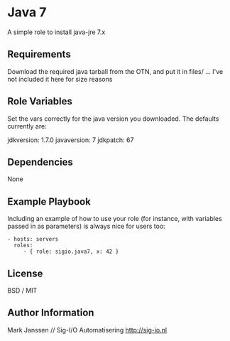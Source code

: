 Java 7
=========

A simple role to install java-jre 7.x

Requirements
------------

Download the required java tarball from the OTN, and put it in files/ ... I've not included it here for size reasons

Role Variables
--------------

Set the vars correctly for the java version you downloaded. The defaults currently are:

jdkversion: 1.7.0
javaversion: 7
jdkpatch: 67

Dependencies
------------

None

Example Playbook
----------------

Including an example of how to use your role (for instance, with variables passed in as parameters) is always nice for users too:

    - hosts: servers
      roles:
         - { role: sigio.java7, x: 42 }

License
-------

BSD / MIT

Author Information
------------------

Mark Janssen // Sig-I/O Automatisering
http://sig-io.nl

